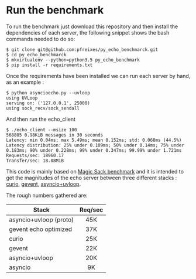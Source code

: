 # Run the benchmark

To run the benchmark just download this repository and then install the dependencies of each server, the following snippet shows
the bash commands needed to do so:

```
$ git clone git@github.com:pfreixes/py_echo_benchmarck.git
$ cd py_echo_benchmarck
$ mkvirtualenv --python=python3.5 py_echo_benchmark
$ pip install -r requirements.txt
```

Once the requirements have been installed we can run each server by hand, as an example :

```
$ python asyncioecho.py --uvloop
using UVLoop
serving on: ('127.0.0.1', 25000)
using sock_recv/sock_sendall
```

And then run the echo_client

```
$ ./echo_client --msize 100
568805 0.98KiB messages in 30 seconds
Latency: min 0.04ms; max 5.49ms; mean 0.152ms; std: 0.068ms (44.5%)
Latency distribution: 25% under 0.109ms; 50% under 0.14ms; 75% under 0.183ms; 90% under 0.228ms; 99% under 0.347ms; 99.99% under 1.721ms
Requests/sec: 18960.17
Transfer/sec: 18.08MiB
```

This code is mainly based on [Magic Sack benchmark](https://github.com/MagicStack/vmbench) and it is intended to get the magnitudes of the
echo server between three different stacks : [curio](https://github.com/dabeaz/curio), [gevent](https://github.com/gevent/gevent),
[asyncio+uvloop](https://github.com/MagicStack/uvloop).

The rough numbers gathered are:

| Stack                 | Req/sec  |
| ----------------------|:--------:|
| asyncio+uvloop (proto)|       45K|
| gevent echo optimized |       37K|
| curio                 |       25K|
| gevent                |       22K|
| asyncio+uvloop        |       20K|
| asyncio               |        9K|
